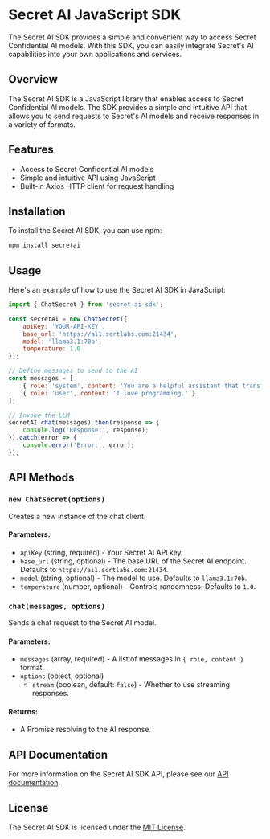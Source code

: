 # Secret AI JavaScript SDK

The Secret AI SDK provides a simple and convenient way to access Secret Confidential AI models. With this SDK, you can easily integrate Secret's AI capabilities into your own applications and services.

## Overview

The Secret AI SDK is a JavaScript library that enables access to Secret Confidential AI models. The SDK provides a simple and intuitive API that allows you to send requests to Secret's AI models and receive responses in a variety of formats.

## Features

- Access to Secret Confidential AI models
- Simple and intuitive API using JavaScript
- Built-in Axios HTTP client for request handling

## Installation

To install the Secret AI SDK, you can use npm:

```sh
npm install secretai
```

## Usage

Here's an example of how to use the Secret AI SDK in JavaScript:

```javascript
import { ChatSecret } from 'secret-ai-sdk';

const secretAI = new ChatSecret({
    apiKey: 'YOUR-API-KEY',
    base_url: 'https://ai1.scrtlabs.com:21434',
    model: 'llama3.1:70b',
    temperature: 1.0
});

// Define messages to send to the AI
const messages = [
    { role: 'system', content: 'You are a helpful assistant that translates English to French.' },
    { role: 'user', content: 'I love programming.' }
];

// Invoke the LLM
secretAI.chat(messages).then(response => {
    console.log('Response:', response);
}).catch(error => {
    console.error('Error:', error);
});
```

## API Methods

### `new ChatSecret(options)`

Creates a new instance of the chat client.

#### Parameters:

- `apiKey` (string, required) - Your Secret AI API key.
- `base_url` (string, optional) - The base URL of the Secret AI endpoint. Defaults to `https://ai1.scrtlabs.com:21434`.
- `model` (string, optional) - The model to use. Defaults to `llama3.1:70b`.
- `temperature` (number, optional) - Controls randomness. Defaults to `1.0`.

### `chat(messages, options)`

Sends a chat request to the Secret AI model.

#### Parameters:

- `messages` (array, required) - A list of messages in `{ role, content }` format.
- `options` (object, optional)
  - `stream` (boolean, default: `false`) - Whether to use streaming responses.

#### Returns:

- A Promise resolving to the AI response.

## API Documentation

For more information on the Secret AI SDK API, please see our [API documentation](https://docs.scrt.network/secret-network-documentation/secret-ai/sdk).

## License

The Secret AI SDK is licensed under the [MIT License](https://opensource.org/licenses/MIT).
